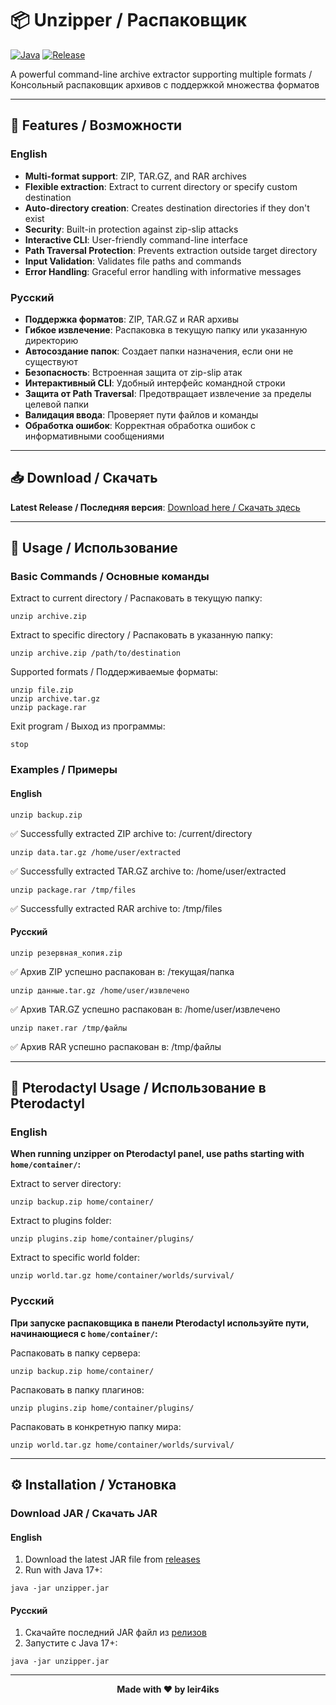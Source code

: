 # 📦 Unzipper / Распаковщик

[![Java](https://img.shields.io/badge/Java-17+-orange.svg)](https://www.oracle.com/java/)
[![Release](https://img.shields.io/github/v/release/leir4iks/unzipper?include_prereleases)](https://github.com/leir4iks/unzipper/releases)

A powerful command-line archive extractor supporting multiple formats / Консольный распаковщик архивов с поддержкой множества форматов

---

## 🌟 Features / Возможности

### English
- **Multi-format support**: ZIP, TAR.GZ, and RAR archives
- **Flexible extraction**: Extract to current directory or specify custom destination
- **Auto-directory creation**: Creates destination directories if they don't exist
- **Security**: Built-in protection against zip-slip attacks
- **Interactive CLI**: User-friendly command-line interface
- **Path Traversal Protection**: Prevents extraction outside target directory
- **Input Validation**: Validates file paths and commands
- **Error Handling**: Graceful error handling with informative messages

### Русский
- **Поддержка форматов**: ZIP, TAR.GZ и RAR архивы
- **Гибкое извлечение**: Распаковка в текущую папку или указанную директорию
- **Автосоздание папок**: Создает папки назначения, если они не существуют
- **Безопасность**: Встроенная защита от zip-slip атак
- **Интерактивный CLI**: Удобный интерфейс командной строки
- **Защита от Path Traversal**: Предотвращает извлечение за пределы целевой папки
- **Валидация ввода**: Проверяет пути файлов и команды
- **Обработка ошибок**: Корректная обработка ошибок с информативными сообщениями

---

## 📥 Download / Скачать

**Latest Release / Последняя версия**: [Download here / Скачать здесь](https://github.com/leir4iks/unzipper/releases)

---

## 🚀 Usage / Использование

### Basic Commands / Основные команды

Extract to current directory / Распаковать в текущую папку:

```
unzip archive.zip
```

Extract to specific directory / Распаковать в указанную папку:

```
unzip archive.zip /path/to/destination
```

Supported formats / Поддерживаемые форматы:

```
unzip file.zip
unzip archive.tar.gz
unzip package.rar
```

Exit program / Выход из программы:

```
stop
```

### Examples / Примеры

#### English

```
unzip backup.zip
```
✅ Successfully extracted ZIP archive to: /current/directory

```
unzip data.tar.gz /home/user/extracted
```
✅ Successfully extracted TAR.GZ archive to: /home/user/extracted

```
unzip package.rar /tmp/files
```
✅ Successfully extracted RAR archive to: /tmp/files

#### Русский

```
unzip резервная_копия.zip
```
✅ Архив ZIP успешно распакован в: /текущая/папка

```
unzip данные.tar.gz /home/user/извлечено
```
✅ Архив TAR.GZ успешно распакован в: /home/user/извлечено

```
unzip пакет.rar /tmp/файлы
```
✅ Архив RAR успешно распакован в: /tmp/файлы

---

## 🐳 Pterodactyl Usage / Использование в Pterodactyl

### English
**When running unzipper on Pterodactyl panel, use paths starting with `home/container/`:**

Extract to server directory:

```
unzip backup.zip home/container/
```

Extract to plugins folder:

```
unzip plugins.zip home/container/plugins/
```

Extract to specific world folder:

```
unzip world.tar.gz home/container/worlds/survival/
```

### Русский
**При запуске распаковщика в панели Pterodactyl используйте пути, начинающиеся с `home/container/`:**

Распаковать в папку сервера:

```
unzip backup.zip home/container/
```

Распаковать в папку плагинов:
```
unzip plugins.zip home/container/plugins/
```

Распаковать в конкретную папку мира:
```
unzip world.tar.gz home/container/worlds/survival/
```

---

## ⚙️ Installation / Установка

### Download JAR / Скачать JAR

#### English
1. Download the latest JAR file from [releases](https://github.com/leir4iks/unzipper/releases)
2. Run with Java 17+:
```
java -jar unzipper.jar
```

#### Русский
1. Скачайте последний JAR файл из [релизов](https://github.com/leir4iks/unzipper/releases)
2. Запустите с Java 17+:
```
java -jar unzipper.jar
```

---

<div align="center">

**Made with ❤️ by leir4iks**

</div>
